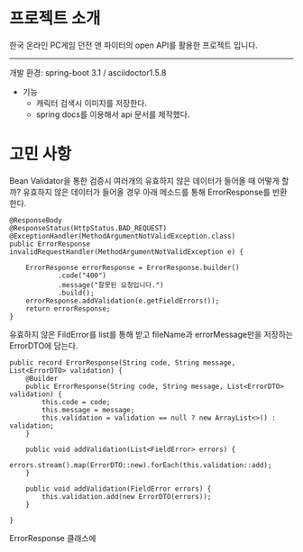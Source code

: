 # 프로젝트 소개
한국 온라인 PC게임 던전 앤 파이터의 open API를 활용한 프로젝트 입니다.

---

개발 환경: spring-boot 3.1 / asciidoctor1.5.8
- 기능
    - 캐릭터 검색시 이미지를 저장한다.
    - spring docs를 이용해서 api 문서를 제작했다.

# 고민 사항
Bean Validator을 통한 검증시 여러개의 유효하지 않은 데이터가 들어올 때 어떻게 할까?
유효하지 않은 데이터가 들어올 경우 아래 메소드를 통해 ErrorResponse를 반환 한다.
    
    @ResponseBody
    @ResponseStatus(HttpStatus.BAD_REQUEST)
    @ExceptionHandler(MethodArgumentNotValidException.class)
    public ErrorResponse invalidRequestHandler(MethodArgumentNotValidException e) {

        ErrorResponse errorResponse = ErrorResponse.builder()
                .code("400")
                .message("잘못된 요청입니다.")
                .build();
        errorResponse.addValidation(e.getFieldErrors());
        return errorResponse;
    }

유효하지 않은 FildError를 list<FildError>를 통해 받고 fileName과 errorMessage만을 저장하는 ErrorDTO에 담는다.

 
    public record ErrorResponse(String code, String message, List<ErrorDTO> validation) {
        @Builder
        public ErrorResponse(String code, String message, List<ErrorDTO> validation) {
            this.code = code;
            this.message = message;
            this.validation = validation == null ? new ArrayList<>() : validation;
        }

        public void addValidation(List<FieldError> errors) {
            errors.stream().map(ErrorDTO::new).forEach(this.validation::add);
        }
    
        public void addValidation(FieldError errors) {
            this.validation.add(new ErrorDTO(errors));
        }

    }



ErrorResponse 클래스에 
